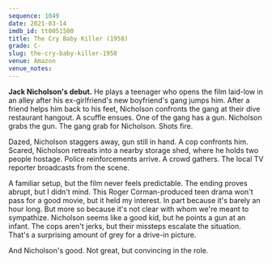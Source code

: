 ```yaml
---
sequence: 1049
date: 2021-03-14
imdb_id: tt0051500
title: The Cry Baby Killer (1958)
grade: C-
slug: the-cry-baby-killer-1958
venue: Amazon
venue_notes:
---
```


**Jack Nicholson's debut.** He plays a teenager who opens the film laid-low in an alley after his ex-girlfriend's new boyfriend's gang jumps him. After a friend helps him back to his feet, Nicholson confronts the gang at their dive restaurant hangout. A scuffle ensues. One of the gang has a gun. Nicholson grabs the gun. The gang grab for Nicholson. Shots fire.

<!-- end -->

Dazed, Nicholson staggers away, gun still in hand. A cop confronts him. Scared, Nicholson retreats into a nearby storage shed, where he holds two people hostage. Police reinforcements arrive. A crowd gathers. The local TV reporter broadcasts from the scene.

A familiar setup, but the film never feels predictable. The ending proves abrupt, but I didn't mind. This Roger Corman-produced teen drama won't pass for a good movie, but it held my interest. In part because it's barely an hour long. But more so because it's not clear with whom we're meant to sympathize. Nicholson seems like a good kid, but he points a gun at an infant. The cops aren't jerks, but their missteps escalate the situation. That's a surprising amount of grey for a drive-in picture.

And Nicholson's good. Not great, but convincing in the role.